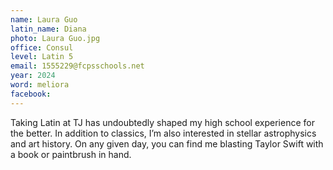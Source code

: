 ```yaml
---
name: Laura Guo
latin_name: Diana
photo: Laura Guo.jpg
office: Consul
level: Latin 5
email: 1555229@fcpsschools.net
year: 2024
word: meliora
facebook: 
---
```


Taking Latin at TJ has undoubtedly shaped my high school experience for the better. In addition to classics, I’m also interested in stellar astrophysics and art history. On any given day, you can find me blasting Taylor Swift with a book or paintbrush in hand.
